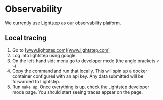# Observability

We currently use [Lightstep](www.lightstep.com) as our observability platform.

## Local tracing

1. Go to [www.lightstep.com](www.lightstep.com)
1. Log into lightstep using google.
1. On the left-hand side menu go to developer mode (the angle brackets `< >`).
1. Copy the command and run that locally. This will spin up a docker container
   configured with an api key. Any data submitted will be forwarded to
   Lightstep.
1. Run `make up`. Once everything is up, check the Lightstep developer mode
   page. You should start seeing traces appear on the page.
